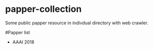 # papper-collection
Some public papper resource in indivdual directory with web crawler.

#Papper list
* AAAI 2018
